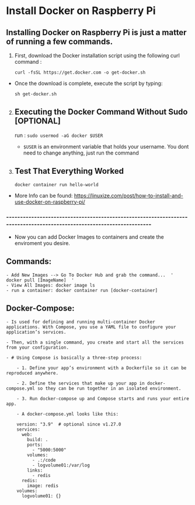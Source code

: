 # Install Docker on Raspberry Pi
## Installing Docker on Raspberry Pi is just a matter of running a few commands.
1. First, download the Docker installation script using the following curl command :
    ```
    curl -fsSL https://get.docker.com -o get-docker.sh

    ```

  - Once the download is complete, execute the script by typing:

    ```
    sh get-docker.sh
    ```
2. ## Executing the Docker Command Without Sudo [OPTIONAL] 

    run : ``` sudo usermod -aG docker $USER ```
    - ``` $USER ``` is an environment variable that holds your username. You dont need to change anything, just run the command
3. ## Test That Everything Worked
    ``` docker container run hello-world ```
    
    
- More Info can be found: https://linuxize.com/post/how-to-install-and-use-docker-on-raspberry-pi/


### ---------------------------------------------------------------------------------------------------------------------
-  Now you can add Docker Images to containers and create the enviroment you desire.
## Commands:
    - Add New Images --> Go To Docker Hub and grab the command...  ' docker pull [ImageName]  '
    - View All Images: docker image ls
    - run a container: docker container run [docker-container]
## Docker-Compose:
    - Is used for defining and running multi-container Docker applications. With Compose, you use a YAML file to configure your application’s services. 
    
    - Then, with a single command, you create and start all the services from your configuration.
    
    - # Using Compose is basically a three-step process:

        - 1. Define your app’s environment with a Dockerfile so it can be reproduced anywhere.

        - 2. Define the services that make up your app in docker-compose.yml so they can be run together in an isolated environment.

        - 3. Run docker-compose up and Compose starts and runs your entire app.
        
        - A docker-compose.yml looks like this:
        
        version: "3.9"  # optional since v1.27.0
        services:
          web:
            build: .
            ports:
              - "5000:5000"
            volumes:
              - .:/code
              - logvolume01:/var/log
            links:
              - redis
          redis:
            image: redis
        volumes:
          logvolume01: {}
        
    
    
    
    
    
    
    
    
